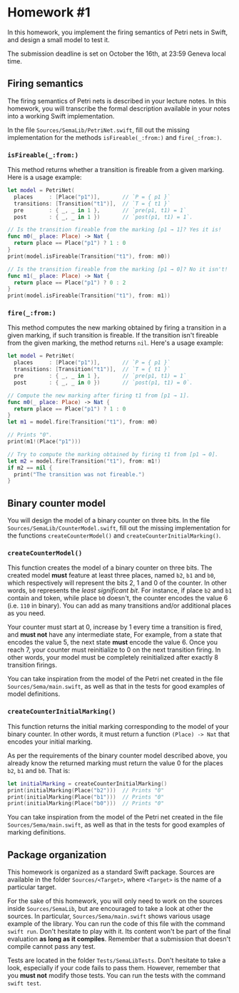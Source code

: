 # Homework \#1

In this homework, you implement the firing semantics of Petri nets in Swift,
and design a small model to test it.

The submission deadline is set on October the 16th, at 23:59 Geneva local time.

## Firing semantics

The firing semantics of Petri nets is described in your lecture notes.
In this homework, you will transcribe the formal description available in your notes
into a working Swift implementation.

In the file `Sources/SemaLib/PetriNet.swift`,
fill out the missing implementation for the methods `isFireable(_:from:)` and `fire(_:from:)`.

### `isFireable(_:from:)`

This method returns whether a transition is fireable from a given marking.
Here is a usage example:

```swift
let model = PetriNet(
  places     : [Place("p1")],       // `P = { p1 }`
  transitions: [Transition("t1")],  // `T = { t1 }`
  pre        : { _, _ in 1 },       // `pre(p1, t1) = 1`
  post       : { _, _ in 1 })       // `post(p1, t1) = 1`.

// Is the transition fireable from the marking [p1 → 1]? Yes it is!
func m0(_ place: Place) -> Nat {
  return place == Place("p1") ? 1 : 0
}
print(model.isFireable(Transition("t1"), from: m0))

// Is the transition fireable from the marking [p1 → 0]? No it isn't!
func m1(_ place: Place) -> Nat {
  return place == Place("p1") ? 0 : 2
}
print(model.isFireable(Transition("t1"), from: m1))
```

### `fire(_:from:)`

This method computes the new marking obtained by firing a transition in a given marking,
if such transition is fireable.
If the transition isn't fireable from the given marking, the method returns `nil`.
Here's a usage example:

```swift
let model = PetriNet(
  places     : [Place("p1")],       // `P = { p1 }`
  transitions: [Transition("t1")],  // `T = { t1 }`
  pre        : { _, _ in 1 },       // `pre(p1, t1) = 1`
  post       : { _, _ in 0 })       // `post(p1, t1) = 0`.

// Compute the new marking after firing t1 from [p1 → 1].
func m0(_ place: Place) -> Nat {
  return place == Place("p1") ? 1 : 0
}
let m1 = model.fire(Transition("t1"), from: m0)

// Prints "0".
print(m1!(Place("p1")))

// Try to compute the marking obtained by firing t1 from [p1 → 0].
let m2 = model.fire(Transition("t1"), from: m1!)
if m2 == nil {
  print("The transition was not fireable.")
}
```

## Binary counter model

You will design the model of a binary counter on three bits.
In the file `Sources/SemaLib/CounterModel.swift`,
fill out the missing implementation for the functions `createCounterModel()` and `createCounterInitialMarking()`.

### `createCounterModel()`

This function creates the model of a binary counter on three bits.
The created model **must** feature at least three places, named `b2`, `b1` and `b0`,
which respectively will represent the bits 2, 1 and 0 of the counter.
In other words, `b0` represents the *least significant bit*.
For instance, if place `b2` and `b1` contain and token, while place `b0` doesn't,
the counter encodes the value 6 (i.e. `110` in binary).
You can add as many transitions and/or additional places as you need.

Your counter must start at 0,
increase by 1 every time a transition is fired,
and **must not** have any intermediate state,
For example, from a state that encodes the value 5,
the next state **must** encode the value 6.
Once you reach 7, your counter must reinitialize to 0 on the next transition firing.
In other words, your model must be completely reinitialized
after exactly 8 transition firings.

You can take inspiration from the model of the Petri net
created in the file `Sources/Sema/main.swift`,
as well as that in the tests for good examples of model definitions.

### `createCounterInitialMarking()`

This function returns the initial marking corresponding to the model of your binary counter.
In other words, it must return a function `(Place) -> Nat` that encodes your initial marking.

As per the requirements of the binary counter model described above,
you already know the returned marking must return the value 0 for the places `b2`, `b1` and `b0`.
That is:

```swift
let initialMarking = createCounterInitialMarking()
print(initialMarking(Place("b2")))  // Prints "0"
print(initialMarking(Place("b1")))  // Prints "0"
print(initialMarking(Place("b0")))  // Prints "0"
```

You can take inspiration from the model of the Petri net
created in the file `Sources/Sema/main.swift`,
as well as that in the tests for good examples of marking definitions.

## Package organization

This homework is organized as a standard Swift package.
Sources are available in the folder `Sources/<Target>`,
where `<Target>` is the name of a particular target.

For the sake of this homework,
you will only need to work on the sources inside `Sources/SemaLib`,
but are encouraged to take a look at other the sources.
In particular, `Sources/Sema/main.swift` shows various usage example of the library.
You can run the code of this file with the command `swift run`.
Don't hesitate to play with it.
Its content won't be part of the final evaluation **as long as it compiles**.
Remember that a submission that doesn't compile cannot pass any test.

Tests are located in the folder `Tests/SemaLibTests`.
Don't hesitate to take a look, especially if your code fails to pass them.
However, remember that you **must not** modify those tests.
You can run the tests with the command `swift test`.
